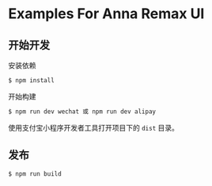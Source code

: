 # Examples For Anna Remax UI

## 开始开发

安装依赖

```bash
$ npm install
```

开始构建

```bash
$ npm run dev wechat 或 npm run dev alipay
```

使用支付宝小程序开发者工具打开项目下的 `dist` 目录。

## 发布

```bash
$ npm run build
```

